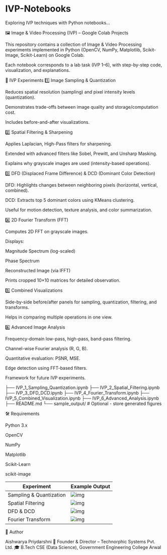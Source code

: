 # IVP-Notebooks
 Exploring IVP techniques with Python notebooks...

🖼️ Image & Video Processing (IVP) – Google Colab Projects

This repository contains a collection of Image & Video Processing experiments implemented in Python (OpenCV, NumPy, Matplotlib, Scikit-Image, Scikit-Learn) on Google Colab.

Each notebook corresponds to a lab task (IVP 1–6), with step-by-step code, visualization, and explanations.

📌 IVP Experiments
1️⃣ Image Sampling & Quantization

Reduces spatial resolution (sampling) and pixel intensity levels (quantization).

Demonstrates trade-offs between image quality and storage/computation cost.

Includes before-and-after visualizations.

2️⃣ Spatial Filtering & Sharpening

Applies Laplacian, High-Pass filters for sharpening.

Extended with advanced filters like Sobel, Prewitt, and Unsharp Masking.

Explains why grayscale images are used (intensity-based operations).

3️⃣ DFD (Displaced Frame Difference) & DCD (Dominant Color Detection)

DFD: Highlights changes between neighboring pixels (horizontal, vertical, combined).

DCD: Extracts top 5 dominant colors using KMeans clustering.

Useful for motion detection, texture analysis, and color summarization.

4️⃣ 2D Fourier Transform (FFT)

Computes 2D FFT on grayscale images.

Displays:

Magnitude Spectrum (log-scaled)

Phase Spectrum

Reconstructed Image (via IFFT)

Prints cropped 10×10 matrices for detailed observation.

5️⃣ Combined Visualizations

Side-by-side before/after panels for sampling, quantization, filtering, and transforms.

Helps in comparing multiple operations in one view.

6️⃣ Advanced Image Analysis

Frequency-domain low-pass, high-pass, band-pass filtering.

Channel-wise Fourier analysis (R, G, B).

Quantitative evaluation: PSNR, MSE.

Edge detection using FFT-based filters.

Framework for future IVP experiments.

├── IVP_1_Sampling_Quantization.ipynb
├── IVP_2_Spatial_Filtering.ipynb
├── IVP_3_DFD_DCD.ipynb
├── IVP_4_Fourier_Transform.ipynb
├── IVP_5_Combined_Visualization.ipynb
├── IVP_6_Advanced_Analysis.ipynb
├── README.md
└── sample_output/   # Optional - store generated figures

🛠️ Requirements

Python 3.x

OpenCV

NumPy

Matplotlib

Scikit-Learn

scikit-image

| Experiment              | Example Output                      |
| ----------------------- | ----------------------------------- |
| Sampling & Quantization | ![img](sample_output/sampling.png)  |
| Spatial Filtering       | ![img](sample_output/filtering.png) |
| DFD & DCD               | ![img](sample_output/dfd_dcd.png)   |
| Fourier Transform       | ![img](sample_output/fft.png)       |

📝 Author

Aishwarya Priydarshni
📌 Founder & Director – Technorphic Systems Pvt. Ltd.
🎓 B.Tech CSE (Data Science), Government Engineering College Arwal
